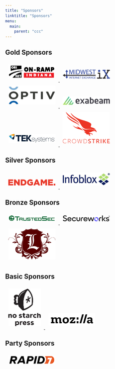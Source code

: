 ```yaml
---
title: "Sponsors"
linktitle: "Sponsors"
menu:
  main:
    parent: "ccc"
---
```


<style>
.sponsor {
    max-width: 30%;
    max-height: 120px;
    padding: 10px;
    width: auto;
    height: auto;
}
</style>

## Gold Sponsors

<div class="text-center">
    <a href="http://www.ori.net/">
        <img src="/img/sponsors/ori.png" class="sponsor" />
    </a>
    <a href="https://www.midwest-ix.com/">
        <img src="/img/sponsors/mie.png" class="sponsor" />
    </a>
    <a href="https://www.optiv.com/">
        <img src="/img/sponsors/optiv.jpg" class="sponsor" />
    </a>
    <a href="https://www.exabeam.com/">
        <img src="/img/sponsors/exabeam.png" class="sponsor" />
    </a>
    <a href="https://www.teksystems.com/">
        <img src="/img/sponsors/teksystems.jpg" class="sponsor" />
    </a>
    <a href="https://www.crowdstrike.com/">
        <img src="/img/sponsors/crowdstrike.png" class="sponsor" />
    </a>   
</div>

## Silver Sponsors

<div class="text-center">
    <a href="https://www.endgame.com/">
        <img src="/img/sponsors/endgame.png" class="sponsor" />
    </a>
    <a href="https://www.infoblox.com/">
        <img src="/img/sponsors/infoblox.jpg" class="sponsor" />
    </a>
</div>

## Bronze Sponsors

<div class="text-center">
    <a href="https://www.trustedsec.com/">
        <img src="/img/sponsors/trustedsec.png" class="sponsor" />
    </a>
    <a href="https://www.secureworks.com/">
        <img src="/img/sponsors/secureworks.png" class="sponsor" />
    </a>
    <a href="https://www.lares.com/">
        <img src="/img/sponsors/lares.png" class="sponsor" />
    </a>
</div>

## Basic Sponsors

<div class="text-center">
    <a href="https://nostarch.com/">
        <img src="/img/sponsors/nostarch.jpg" class="sponsor" />
    </a>
    <a href="https://www.mozilla.org/">
        <img src="/img/sponsors/mozilla.jpg" class="sponsor" />
    </a>
</div>

## Party Sponsors

<div class="text-center">
    <a href="https://www.rapid7.com/">
        <img src="/img/sponsors/rapid7.png" class="sponsor" />
    </a>
</div>
